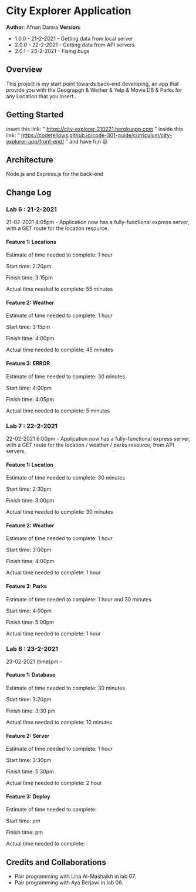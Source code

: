 # City Explorer Application

**Author**: Afnan Damra
**Version:**
* 1.0.0 - 21-2-2021 - Getting data from local server
* 2.0.0 - 22-2-2021 - Getting data from API servers
* 2.0.1 - 23-2-2021 - Fixing bugs


## Overview
This project is my start point towards back-end developing, an app that provide you with the Geograpgh & Wether & Yelp & Movie DB & Parks for any Location that you insert..

## Getting Started
insert this link:
" https://city-explorer-210221.herokuapp.com "
inside this link:
" https://codefellows.github.io/code-301-guide/curriculum/city-explorer-app/front-end/ "
and have fun :smiley:

## Architecture
Node.js and Express.js for the back-end

## Change Log

### Lab 6 : 21-2-2021
21-02-2021 4:05pm - Application now has a fully-functional express server, with a GET route for the location resource.

#### Feature 1: Locations

Estimate of time needed to complete: 1 hour

Start time: 2:20pm

Finish time: 3:15pm

Actual time needed to complete: 55 minutes

#### Feature 2: Weather

Estimate of time needed to complete: 1 hour

Start time: 3:15pm

Finish time: 4:00pm

Actual time needed to complete: 45 minutes

#### Feature 3: ERROR

Estimate of time needed to complete: 30 minutes

Start time: 4:00pm

Finish time: 4:05pm

Actual time needed to complete: 5 minutes

### Lab 7 : 22-2-2021

22-02-2021 6:00pm - Application now has a fully-functional express server, with a GET route for the location / weather / parks resource, from API servers.

#### Feature 1: Location

Estimate of time needed to complete: 30 minutes

Start time: 2:30pm

Finish time: 3:00pm

Actual time needed to complete: 30 minutes

#### Feature 2: Weather

Estimate of time needed to complete: 1 hour

Start time: 3:00pm

Finish time: 4:00pm

Actual time needed to complete: 1 hour

#### Feature 3: Parks

Estimate of time needed to complete: 1 hour and 30 minutes

Start time: 4:00pm

Finish time: 5:00pm

Actual time needed to complete: 1 hour

### Lab 8 : 23-2-2021

23-02-2021 (time)pm - <!--  Application now has a fully-functional express server, with a GET route for the location / weather / parks resource, from API servers. -->

#### Feature 1: Database

Estimate of time needed to complete: 30 minutes

Start time: 3:20pm

Finish time: 3:30 pm

Actual time needed to complete: 10 minutes

#### Feature 2: Server

Estimate of time needed to complete: 1 hour

Start time: 3:30pm

Finish time: 5:30pm

Actual time needed to complete: 2 hour

#### Feature 3: Deploy

Estimate of time needed to complete: 

Start time: pm

Finish time: pm

Actual time needed to complete: 

## Credits and Collaborations
- Pair programming with Lina Al-Mashaikh in lab 07.
- Pair programming with Aya Berjawi in lab 08.

